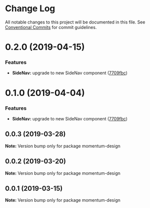 # Change Log

All notable changes to this project will be documented in this file.
See [Conventional Commits](https://conventionalcommits.org) for commit guidelines.

# 0.2.0 (2019-04-15)


### Features

* **SideNav:** upgrade to new SideNav component ([7709fbc](https://github.com/collab-ui/collab-ui/commit/7709fbc))





# 0.1.0 (2019-04-04)


### Features

* **SideNav:** upgrade to new SideNav component ([7709fbc](https://github.com/collab-ui/collab-ui/commit/7709fbc))





## 0.0.3 (2019-03-28)

**Note:** Version bump only for package momentum-design





## 0.0.2 (2019-03-20)

**Note:** Version bump only for package momentum-design





## 0.0.1 (2019-03-15)

**Note:** Version bump only for package momentum-design
